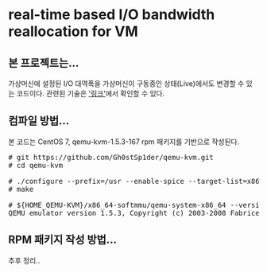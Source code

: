 real-time based I/O bandwidth reallocation for VM
=================================================

본 프로젝트는...
----------------

가상머신에 설정된 I/O 대역폭을 가상머신이 구동중인 상태(Live)에서도 변경할 수 있는 코드이다.
관련된 기술은 ['링크'](https://www.dbpia.co.kr/journal/articleDetail?nodeId=NODE07450265)에서 확인할 수 있다.

컴파일 방법...
--------------

본 코드는 CentOS 7, qemu-kvm-1.5.3-167 rpm 패키지를 기반으로 작성된다.
<pre>
# git https://github.com/Gh0stSp1der/qemu-kvm.git
# cd qemu-kvm

# ./configure --prefix=/usr --enable-spice --target-list=x86_64-softmmu --enable-kvm
# make

# ${HOME_QEMU-KVM}/x86_64-softmmu/qemu-system-x86_64 --version
QEMU emulator version 1.5.3, Copyright (c) 2003-2008 Fabrice Bellard
</pre>

RPM 패키지 작성 방법...
-----------------------

추후 정리..
